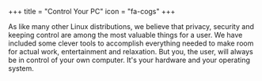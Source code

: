 +++
title = "Control Your PC"
icon = "fa-cogs"
+++

As like many other Linux distributions, we believe that privacy, security and keeping control are among the most valuable things for a user. We have included some clever tools to accomplish everything needed to make room for actual work, entertainment and relaxation. But you, the user, will always be in control of your own computer. It's your hardware and your operating system.
